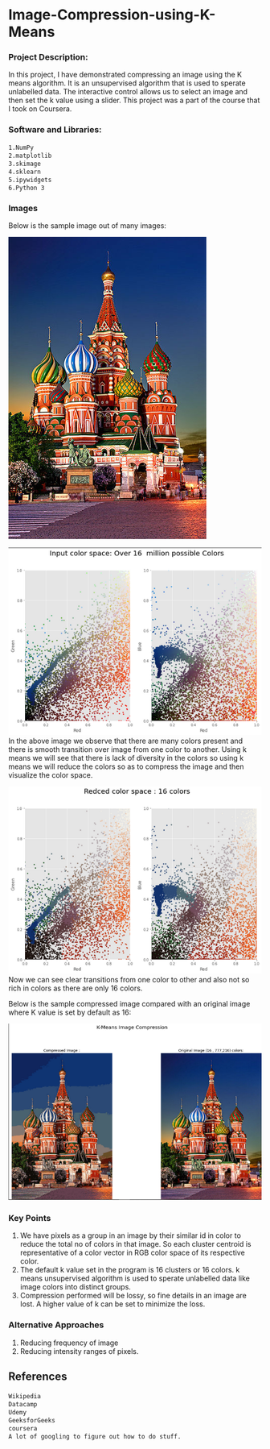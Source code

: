 # Image-Compression-using-K-Means

### Project Description:

In this project, I have demonstrated compressing an image using the K means algorithm. It is an unsupervised algorithm that is used to sperate unlabelled data. The interactive control allows us to select an image and then set the k value using a slider. This project was a part of the course that I took on Coursera.


### Software and Libraries:

    1.NumPy
    2.matplotlib
    3.skimage 
    4.sklearn
    5.ipywidgets
    6.Python 3
    

### Images

Below is the sample image out of many images:


![](images/1-Saint-Basils-Cathedral_random.jpg)<br/>

![](images/img_1.png)<br/>
In the above image we observe that there are many colors present and there is smooth transition over image from one color to another.
Using k means we will see that there is lack of diversity in the colors so using k means we will reduce the colors so as to compress the image and then visualize the color space.

![](images/img_2.png)<br/>
Now we can see clear transitions from one color to other and also not so rich in colors as there are only 16 colors.

Below is the sample compressed image compared with an original image where K value is set by default as 16:

<img src="images/final_output.png">


### Key Points
1. We have pixels as a group in an image by their similar id in color to reduce the total no of colors in that image. So each cluster centroid is representative of a color vector in RGB color space of its respective color.
2. The default k value set in the program is 16 clusters or 16 colors. k means unsupervised algorithm is used to sperate unlabelled data like image colors into distinct groups.    
3. Compression performed will be lossy, so fine details in an image are lost. A higher value of k can be set to minimize the loss.

### Alternative Approaches
1. Reducing frequency of image
2. Reducing intensity ranges of pixels.

## References
    Wikipedia
    Datacamp
    Udemy
    GeeksforGeeks
    coursera
    A lot of googling to figure out how to do stuff.    


    



